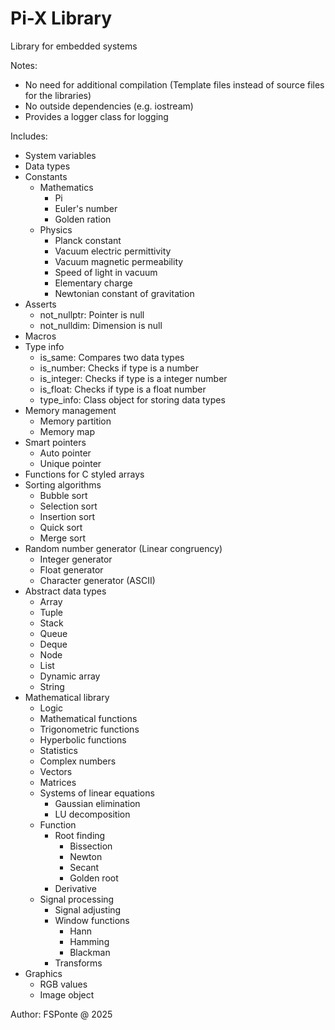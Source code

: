 # Pi-X Library
Library for embedded systems

Notes:
- No need for additional compilation (Template files instead of source files for the libraries)
- No outside dependencies (e.g. iostream)
- Provides a logger class for logging

Includes:
- System variables
- Data types
- Constants
  - Mathematics
    - Pi
	- Euler's number
	- Golden ration
  - Physics
    - Planck constant
	- Vacuum electric permittivity
	- Vacuum magnetic permeability
	- Speed of light in vacuum
	- Elementary charge
	- Newtonian constant of gravitation
- Asserts
	- not_nullptr: Pointer is null
	- not_nulldim: Dimension is null
- Macros
- Type info
  - is_same: Compares two data types
  - is_number: Checks if type is a number
  - is_integer: Checks if type is a integer number
  - is_float: Checks if type is a float number
  - type_info: Class object for storing data types
- Memory management
  - Memory partition
  - Memory map
- Smart pointers
  - Auto pointer
  - Unique pointer
- Functions for C styled arrays
- Sorting algorithms
  - Bubble sort
  - Selection sort
  - Insertion sort
  - Quick sort
  - Merge sort
- Random number generator (Linear congruency)
  - Integer generator
  - Float generator
  - Character generator (ASCII)
- Abstract data types
  - Array
  - Tuple
  - Stack
  - Queue
  - Deque
  - Node
  - List
  - Dynamic array
  - String
- Mathematical library
  - Logic
  - Mathematical functions
  - Trigonometric functions
  - Hyperbolic functions
  - Statistics
  - Complex numbers
  - Vectors
  - Matrices
  - Systems of linear equations
      - Gaussian elimination
	  - LU decomposition
  - Function
	  - Root finding
	  	  - Bissection
		  - Newton
		  - Secant
		  - Golden root
	  - Derivative
  - Signal processing
      - Signal adjusting
	  - Window functions
	    - Hann
		- Hamming
		- Blackman
	  - Transforms
- Graphics
  - RGB values
  - Image object

Author: FSPonte @ 2025
